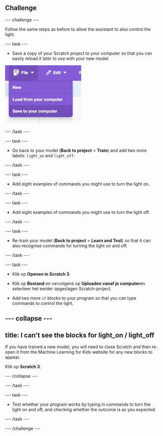 ## Challenge

\--- challenge ---

Follow the same steps as before to allow the assistant to also control the light.

\--- task ---

- Save a copy of your Scratch project to your computer so that you can easily reload it later to use with your new model.

![Click on File and then Save to computer](images/save-to-computer.png)

\--- /task ---

\--- task ---

- Go back to your model (**Back to project** > **Train**) and add two more labels: `light_on` and `light_off`.

\--- /task ---

\--- task ---

- Add eight examples of commands you might use to turn the light on.

\--- /task ---

\--- task ---

- Add eight examples of commands you might use to turn the light off.

\--- /task ---

\--- task ---

- Re-train your model (**Back to project** > **Learn and Test**) so that it can also recognise commands for turning the light on and off.

\--- /task ---

\--- task ---

- Klik op **Openen in Scratch 3**.

- Klik op **Bestand** en vervolgens op **Uploaden vanaf je computer**en selecteer het eerder opgeslagen Scratch-project.

- Add two more `if` blocks to your program so that you can type commands to control the light.

## --- collapse ---

## title: I can't see the blocks for light_on / light_off

If you have trained a new model, you will need to close Scratch and then re-open it from the Machine Learning for Kids website for any new blocks to appear.

Klik op **Scratch 3**.

\--- /collapse ---

\--- /task ---

\--- task ---

- Test whether your program works by typing in commands to turn the light on and off, and checking whether the outcome is as you expected.

\--- /task ---

\--- /challenge ---
